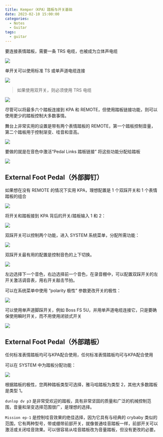 ```yaml
---
title: Kemper（KPA）踏板与开关基础
date: 2023-02-10 15:00:00
categories:
  - Notes
  - Guitar
tags:
  - guitar
---
```


要连接表情踏板，需要一条 TRS 电缆，也被成为立体声电缆

<img src="https://pic.imgdb.cn/item/63e609f74757feff3314f1d4.jpg" />

单开关可以使用标准 TS 或单声道电缆连接

<img src="https://pic.imgdb.cn/item/63e60a3b4757feff33156da7.jpg" />

> 如果使用双开关，则必须使用 TRS 电缆

<img src="https://pic.imgdb.cn/item/63e60ad74757feff33169fae.jpg" />

尽管可以将最多六个踏板连接到 KPA 和 REMOTE，但使用踏板链接功能，则可以使用更少的踏板控制大多数事情。

舞台上非常实用的设置是带有两个表情踏板的 REMOTE，第一个踏板控制音量，第二个踏板用于控制渐变、哇音和音高。

<img src="https://pic.imgdb.cn/item/63e60b644757feff3317a419.jpg" />

要做的就是在音色中激活“Pedal Links 踏板链接” 将这些功能分配给踏板

<img src="https://pic.imgdb.cn/item/63e60bb74757feff33183584.jpg" />

## External Foot Pedal（外部脚钉）

如果想在没有 REMOTE 的情况下实用 KPA，理想配置是 1 个双踩开关和 1 个表情踏板的组合

<img src="https://pic.imgdb.cn/item/63e60c2c4757feff33191aae.jpg" />

将开关和踏板接到 KPA 背后的开关/踏板输入 1 和 2：

<img src="https://pic.imgdb.cn/item/63e60c714757feff3319a161.jpg" />

双踩开关可以控制两个功能，进入 SYSTEM 系统菜单，分配所需功能：

<img src="https://pic.imgdb.cn/item/63e60cb54757feff331a2228.jpg" />

双踩开关最有用的配置是控制音色的上下切换。

<img src="https://pic.imgdb.cn/item/63e60ce94757feff331a8811.jpg" />

左边选择下一个音色，右边选择前一个音色，在录音棚中，可以配置双踩开关的左开关激活调音表，用右开关敲击节拍。

可以在系统菜单中使用 “polarity 极性” 参数更改开关的极性：

<img src="https://pic.imgdb.cn/item/63e60d654757feff331b7560.jpg" />

可以使用单声道脚踩开关，例如 Boss FS 5U，并用单声道电缆连接它，只是要确保使用瞬时开关，而不用使用闭锁式开关

<img src="https://pic.imgdb.cn/item/63e60d924757feff331bcce3.jpg" />

<!-- more -->

## External Foot Pedal（外部踏板）

任何标准表情踏板均可与KPA配合使用，任何标准表情踏板均可与KPA配合使用

可以在 SYSTEM 中为踏板分配功能：

<img src="https://pic.imgdb.cn/item/63e60e724757feff331d6099.jpg">

根据踏板的极性，您两种踏板类型可选择，雅马哈踏板为类型 2，其他大多数踏板是类型 1。

`dunlop dv p3` 是非常受欢迎的踏板，具有非常坚固的质量和广泛的机械控制范围，音量和渐变选择范围很广，是理想的选择。

`Mission ep-1` 是控制哇音效果的绝佳选择，因为它具有与经典的 crybaby 类似的范围，它有两种型号，带或绷带前部开关，就像普通哇音踏板一样，前部开关可以激活或关闭哇音效果。可以很容易从哇音踏板改为音量踏板，但没有更改的必要。